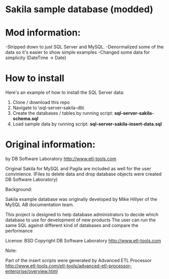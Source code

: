 #  Sakila sample database (modded)

# Mod information: 
-Stripped down to just SQL Server and MySQL.
-Denormalized some of the data so it's easier to show simple examples
-Changed some data for simplicity (DateTime -> Date)

# How to install
Here's an example of how to install the SQL Server data:
1. Clone / download this repo
2. Navigate to \sql-server-sakila-db\
3. Create the databases / tables by running script: **sql-server-sakila-schema.sql**
4. Load sample data by running script: **sql-server-sakila-insert-data.sql**

# Original information:
by DB Software Laboratory 
http://www.etl-tools.com

Original Sakila for MySQL and Pagila are included as well for the user convinience.
 (Files to delete data and drop database objects were created DB Software Laboratory)

Background:

 Sakila example database was originally developed by Mike Hillyer of the MySQL AB documentation team. 

This project is designed to help database administrators to decide which database to use for development of new products
The user can run the same SQL against different kind of databases and compare the performance

License: BSD
Copyright DB Software Laboratory
http://www.etl-tools.com

Note:

 Part of the insert scripts were generated by Advanced ETL Processor
 http://www.etl-tools.com/etl-tools/advanced-etl-processor-enterprise/overview.html
